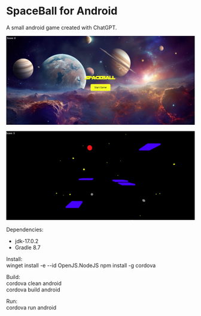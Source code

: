 # SpaceBall for Android

A small android game created with ChatGPT.

![SpaceBall Splashscreen](screenshot_1.jpg)

![SpaceBall](screenshot_2.jpg)

Dependencies:  
- jdk-17.0.2  
- Gradle 8.7

Install:  
winget install -e --id OpenJS.NodeJS 
npm install -g cordova

Build:  
cordova clean android  
cordova build android  

Run:   
cordova run android
